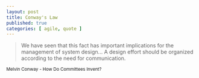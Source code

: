 ```yaml
---
layout: post
title: Conway's Law
published: true
categories: [ agile, quote ]
---
```


<blockquote>
We have seen that this fact has important implications for 
the management of system design... 
A design effort should be organized according to the 
need for communication.
</blockquote>
<small>Melvin Conway - How Do Committees Invent?</small>
